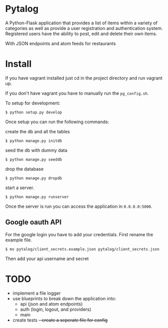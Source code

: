 # Pytalog

A Python-Flask application that provides a list of items within a variety of categories as well as provide a user registration and authentication system. Registered users have the ability to post, edit and delete their own items.

With JSON endpoints and atom feeds for restaurants

# Install

If you have vagrant installed just cd in the project directory and run vagrant up.

If you don't have vagrant you have to manually run the `pg_config.sh`.

To setup for development:

    $ python setup.py develop

Once setup you can run the following commands:

create the db and all the tables

    $ python manage.py initdb

seed the db with dummy data

    $ python manage.py seeddb

drop the database

    $ python manage.py dropdb

start a server.

    $ python manage.py runserver

Once the server is run you can access the application in `0.0.0.0:5000`.

## Google oauth API

For the google login you have to add your credentials. First rename the example file.

    $ mv pytalog/client_secrets.example.json pytalog/client_secrets.json

Then add your api username and secret


# TODO

- implement a file logger
- use blueprints to break down the application into:
  - api (json and atom endpoints)
  - auth (login, logout, and providers)
  - main
- create tests
<del>- create a seperate file for config</del>
